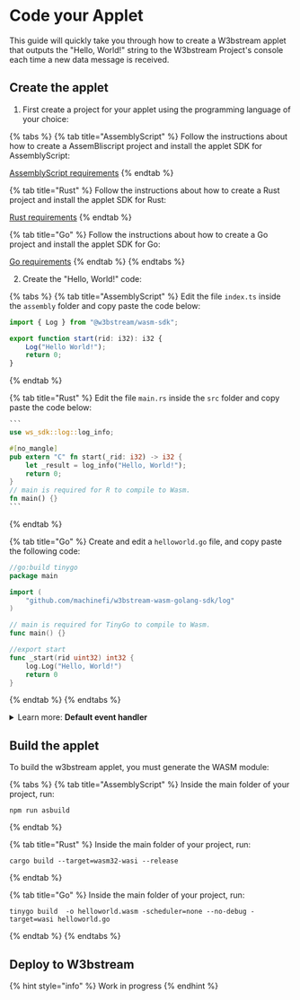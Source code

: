 # Code your Applet

This guide will quickly take you through how to create a W3bstream applet that outputs the "Hello, World!" string to the W3bstream Project's console each time a new data message is received.

## Create the applet

1. First create a project for your applet using the programming language of your choice:

{% tabs %}
{% tab title="AssemblyScript" %}
Follow the instructions about how to create a AssemBliscript project and install the applet SDK for AssemblyScript:

[AssemblyScript requirements](applet-sdks/assemblyscript.md#requirements)
{% endtab %}

{% tab title="Rust" %}
Follow the instructions about how to create a Rust project and install the applet SDK for Rust:

[Rust requirements](applet-sdks/rust.md#requirements)
{% endtab %}

{% tab title="Go" %}
Follow the instructions about how to create a Go project and install the applet SDK for Go:

[Go requirements](applet-sdks/go.md#requirements)
{% endtab %}
{% endtabs %}

2. Create the "Hello, World!" code:

{% tabs %}
{% tab title="AssemblyScript" %}
Edit the file `index.ts` inside the `assembly` folder and copy paste the code below:

```typescript
import { Log } from "@w3bstream/wasm-sdk";

export function start(rid: i32): i32 {
    Log("Hello World!");
    return 0;
}
```
{% endtab %}

{% tab title="Rust" %}
Edit the file `main.rs` inside the `src` folder and copy paste the code below:

````rust
```
use ws_sdk::log::log_info;

#[no_mangle]
pub extern "C" fn start(_rid: i32) -> i32 {
    let _result = log_info("Hello, World!");
    return 0;
}
// main is required for R to compile to Wasm.
fn main() {}
```
````
{% endtab %}

{% tab title="Go" %}
Create and edit a `helloworld.go` file, and copy paste the following code:

```go
//go:build tinygo
package main

import (
	"github.com/machinefi/w3bstream-wasm-golang-sdk/log"
)

// main is required for TinyGo to compile to Wasm.
func main() {}

//export start
func _start(rid uint32) int32 {
	log.Log("Hello, World!")
	return 0
}

```
{% endtab %}
{% endtabs %}

<details>

<summary>Learn more: <strong>Default event handler</strong></summary>

The reason we created a function called `start` is that, when deploying an applet to a W3bstream project, a default route is created that connects any W3bstream event to a `start` handler function.

**AssemblyScript**

```typescript
export function start(rid: i32): i32
```

**Go**

```go
//export start
func _start(event_id uint32) int32
```

**Rust**

```rust
#[no_mangle]
pub extern "C" fn start(event_id: i32) -> i32
```

**C++**

```cpp
#EMSCRIPTEN_KEEPALIVE uint32_t _start(uint32_t event_id)
```

</details>

## Build the applet

To build the w3bstream applet, you must generate the WASM module:

{% tabs %}
{% tab title="AssemblyScript" %}
Inside the main folder of your project, run:

```
npm run asbuild
```
{% endtab %}

{% tab title="Rust" %}
Inside the main folder of your project, run:

```
cargo build --target=wasm32-wasi --release
```
{% endtab %}

{% tab title="Go" %}
Inside the main folder of your project, run:

```
tinygo build  -o helloworld.wasm -scheduler=none --no-debug -target=wasi helloworld.go
```
{% endtab %}
{% endtabs %}

## Deploy to W3bstream

{% hint style="info" %}
Work in progress
{% endhint %}
